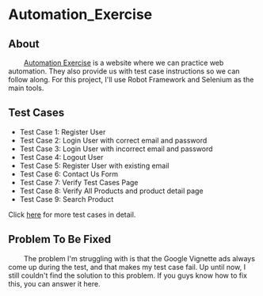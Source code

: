 # Automation_Exercise

## About
        [Automation Exercise](https://automationexercise.com) is a website where we can practice web automation. They also provide us with test case instructions so we can follow along. For this project, I'll use Robot Framework and Selenium as the main tools.

## Test Cases
- Test Case 1: Register User
- Test Case 2: Login User with correct email and password
- Test Case 3: Login User with incorrect email and password
- Test Case 4: Logout User
- Test Case 5: Register User with existing email
- Test Case 6: Contact Us Form
- Test Case 7: Verify Test Cases Page
- Test Case 8: Verify All Products and product detail page
- Test Case 9: Search Product

Click [here](https://automationexercise.com/test_cases) for more test cases in detail.

## Problem To Be Fixed
        The problem I'm struggling with is that the Google Vignette ads always come up during the test, and that makes my test case fail. Up until now, I still couldn't find the solution to this problem. If you guys know how to fix this, you can answer it here.
